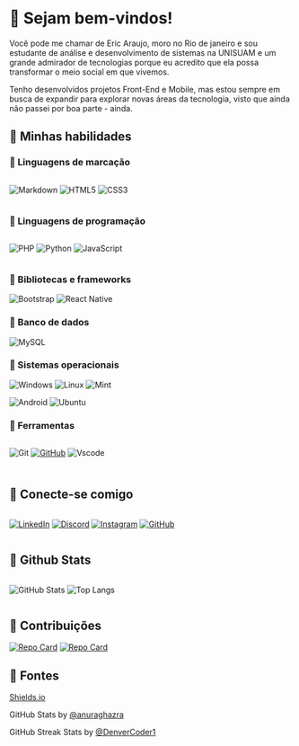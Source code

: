 
# 🔹 Sejam bem-vindos!

Você pode me chamar de Eric Araujo, moro no Rio de janeiro e sou estudante de análise e desenvolvimento de sistemas na UNISUAM e um grande admirador de tecnologias porque eu acredito que ela possa transformar o meio social em que vivemos. 

Tenho desenvolvidos projetos Front-End e Mobile, mas estou sempre em busca de expandir para explorar novas áreas da tecnologia, visto que ainda não passei por boa parte - ainda.

## 🔵 Minhas habilidades

### 🔷 Linguagens de marcação

<div style="display: inline-flex; gap: 5px;">

![Markdown](https://img.shields.io/badge/Markdown-1877F2?style=for-the-badge&logo=markdown)
![HTML5](https://img.shields.io/badge/HTML5-1877F2?style=for-the-badge&logo=html5&logoColor=white)
![CSS3](https://img.shields.io/badge/CSS3-1877F2?style=for-the-badge&logo=css3&logoColor=white)
</div>

### 🔷 Linguagens de programação

<div style="display: inline-flex; gap: 5px;">

![PHP](https://img.shields.io/badge/PHP-1877F2?style=for-the-badge&logo=php&logoColor=white)
![Python](https://img.shields.io/badge/python-1877F2?style=for-the-badge&logo=python&logoColor=ffdd54)
![JavaScript](https://img.shields.io/badge/JavaScript-1877F2?style=for-the-badge&logo=javascript&logoColor=black)
</div>

### 🔷 Bibliotecas e frameworks

![Bootstrap](https://img.shields.io/badge/-boostrap-1877F2?style=for-the-badge&logo=bootstrap&labelColor=0D1117)
![React Native](https://img.shields.io/badge/-React%20native-1877F2?&logoColor=white)

### 🔷 Banco de dados

![MySQL](https://img.shields.io/badge/MySQL-1877F2?style=for-the-badge&logo=mysql&logoColor=white)

### 🔷 Sistemas operacionais


![Windows](https://img.shields.io/badge/Windows-1877F2?style=for-the-badge&logo=windows&logoColor=2CA5E0)
![Linux](https://img.shields.io/badge/Linux-1877F2?style=for-the-badge&logo=linux&logoColor=FCC624)
![Mint](https://img.shields.io/badge/Linux%20Mint-1877F2?style=for-the-badge&logo=Linux%20Mint&logoColor=white)

![Android](https://img.shields.io/badge/Android-1877F2?style=for-the-badge&logo=android&logoColor=white)
![Ubuntu](https://img.shields.io/badge/Ubuntu-1877F2?style=for-the-badge&logo=ubuntu&logoColor=2CA5E0)


### 🔷 Ferramentas
<div style="display: inline-flex; gap: 5px;">

![Git](https://img.shields.io/badge/GIT-1877F2?style=for-the-badge&logo=git&logoColor=white)
[![GitHub](https://img.shields.io/badge/GitHub-1877F2?style=for-the-badge&logo=github&logoColor=white)](https://github.com/Eric-L-Araujo)
![Vscode](https://img.shields.io/badge/Vscode-1877F2?style=for-the-badge&logo=visual-studio-code&logoColor=white)
</div>


#
## 🔵 Conecte-se comigo
<div style="display: inline-flex; gap: 5px;">
    
[![LinkedIn](https://img.shields.io/badge/LinkedIn-1877F2?style=for-the-badge&logo=linkedin&logoColor=blue)](https://www.linkedin.com/in/eric-araujox/)
[![Discord](https://img.shields.io/badge/Discord-1877F2?style=for-the-badge&logo=discord&logoColor=white)](https://discord.com/channels/@eri.lui/)
[![Instagram](https://img.shields.io/badge/-Instagram-%231877F2?style=for-the-badge&logo=instagram&logoColor=white)](https://www.instagram.com/eric.araujo03/?igsh=N2Z6NGgzcXlnemxi#)
[![GitHub](https://img.shields.io/badge/GitHub-1877F2?style=for-the-badge&logo=github&logoColor=white)](https://github.com/Eric-L-Araujo)
</div>


## 🔵 Github Stats
<div style="display: inline-flex; gap: 5px;">

![GitHub Stats](https://github-readme-stats.vercel.app/api?username=Eric-L-Araujo&theme=algolia&show_icons=true&icon_color=30A3DC&title_color=4B9CD3&text_color=FFF&hide_title=true)
![Top Langs](https://github-readme-stats.vercel.app/api/top-langs/?username=Eric-L-Araujo&layout=compact&theme=algolia)
</div>

## 🔵 Contribuições

[![Repo Card](https://github-readme-stats.vercel.app/api/pin/?username=Eric-L-Araujo&repo=ecoPoint&bg_color=000&border_color=30A3DC&show_icons=true&icon_color=30A3DC&title_color=1877F2&text_color=FFF)](https://github.com/alessandrasilvap/ecoPoint)
[![Repo Card](https://github-readme-stats.vercel.app/api/pin/?username=Eric-L-Araujo&repo=dio-lab-open-source&bg_color=000&border_color=30A3DC&show_icons=true&icon_color=30A3DC&title_color=1877F2&text_color=FFF)](https://github.com/digitalinnovationone/dio-lab-open-source)

## 🔵 Fontes

<a href="https://github.com/badges/shields">Shields.io</a>

GitHub Stats by <a href="https://github.com/anuraghazra/github-readme-stats"> @anuraghazra</a>

GitHub Streak Stats by <a href="https://github.com/denvercoder1/github-readme-streak-stats">@DenverCoder1</a>
